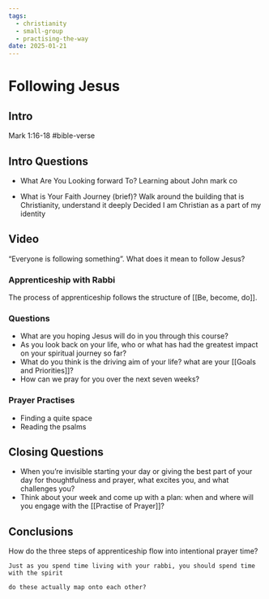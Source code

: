 ```yaml
---
tags:
  - christianity
  - small-group
  - practising-the-way
date: 2025-01-21
---
```


# Following Jesus

## Intro

Mark 1:16-18 #bible-verse

## Intro Questions

- What Are You Looking forward To?
	Learning about John mark co

- What is Your Faith Journey (brief)?
	Walk around the building that is Christianity, understand it deeply
	Decided I am Christian as a part of my identity

## Video

“Everyone is following something”. What does it mean to follow Jesus?

### Apprenticeship with Rabbi

The process of apprenticeship follows the structure of [[Be, become, do]].

### Questions

- What are you hoping Jesus will do in you through this course?
- As you look back on your life, who or what has had the greatest impact on your spiritual journey so far?
- What do you think is the driving aim of your life? what are your [[Goals and Priorities]]?
- How can we pray for you over the next seven weeks?

### Prayer Practises

- Finding a quite space
- Reading the psalms

## Closing Questions

- When you’re invisible starting your day or giving the best part of your day for thoughtfulness and prayer, what excites you, and what challenges you?
- Think about your week and come up with a plan: when and where will you engage with the [[Practise of Prayer]]?

## Conclusions

How do the three steps of apprenticeship flow into intentional prayer time?

	Just as you spend time living with your rabbi, you should spend time with the spirit

	do these actually map onto each other?

